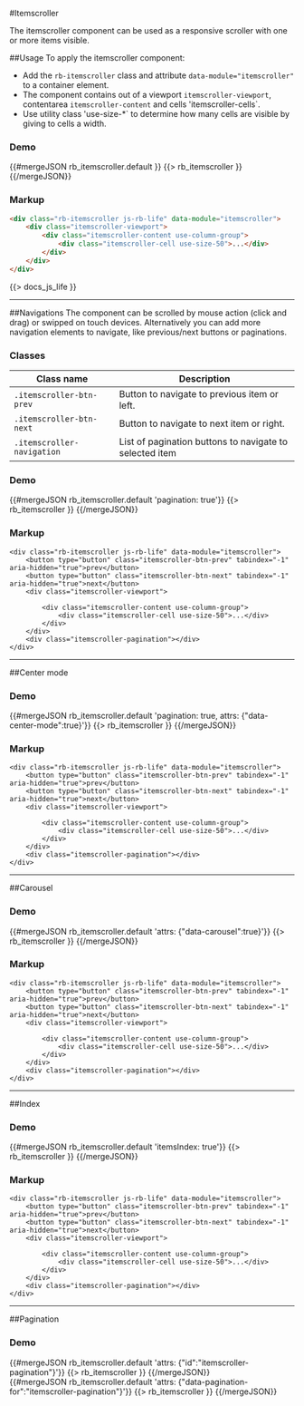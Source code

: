 #Itemscroller
<p class="docs-intro">The itemscroller component can be used as a responsive scroller with one or more items visible.</p>

##Usage
To apply the itemscroller component:

- Add the `rb-itemscroller` class and attribute `data-module="itemscroller"` to a container element.
- The component contains out of a viewport `itemscroller-viewport`, contentarea `itemscroller-content` and cells 'itemscroller-cells`.
- Use utility class 'use-size-*` to determine how many cells are visible by giving to cells a width.

<h3 class="docs-example-title">Demo</h3>
<div class="docs-example is-demo">
    {{#mergeJSON rb_itemscroller.default }}
        {{> rb_itemscroller }}
    {{/mergeJSON}}
</div>

<h3 class="docs-example-title">Markup</h3>

```html
<div class="rb-itemscroller js-rb-life" data-module="itemscroller">
    <div class="itemscroller-viewport">
        <div class="itemscroller-content use-column-group">
            <div class="itemscroller-cell use-size-50">...</div>
        </div>
    </div>
</div>
```
                  
{{> docs_js_life }}
<hr>

##Navigations
The component can be scrolled by mouse action (click and drag) or swipped on touch devices. Alternatively you can add more navigation
elements to navigate, like previous/next buttons or paginations.

<h3 class="docs-example-title">Classes</h3>

| Class name | Description
| ------------- |-------------|
| `.itemscroller-btn-prev` | Button to navigate to previous item or left. |
| `.itemscroller-btn-next`| Button to navigate to next item or right. |
| `.itemscroller-navigation` | List of pagination buttons to navigate to selected item |

                 
<h3 class="docs-example-title">Demo</h3>
<div class="docs-example">
    {{#mergeJSON rb_itemscroller.default 'pagination: true'}}
        {{> rb_itemscroller }}
    {{/mergeJSON}}
</div>
                   
<h3 class="docs-example-title">Markup</h3>

    <div class="rb-itemscroller js-rb-life" data-module="itemscroller">
        <button type="button" class="itemscroller-btn-prev" tabindex="-1" aria-hidden="true">prev</button>
        <button type="button" class="itemscroller-btn-next" tabindex="-1" aria-hidden="true">next</button>
        <div class="itemscroller-viewport">

            <div class="itemscroller-content use-column-group">
                <div class="itemscroller-cell use-size-50">...</div>
            </div>
        </div>
        <div class="itemscroller-pagination"></div>
    </div>

<hr>


##Center mode


<h3 class="docs-example-title">Demo</h3>
<div class="docs-example">
	{{#mergeJSON rb_itemscroller.default 'pagination: true, attrs: {"data-center-mode":true}'}}
		{{> rb_itemscroller }}
	{{/mergeJSON}}
</div>

<h3 class="docs-example-title">Markup</h3>

    <div class="rb-itemscroller js-rb-life" data-module="itemscroller">
        <button type="button" class="itemscroller-btn-prev" tabindex="-1" aria-hidden="true">prev</button>
        <button type="button" class="itemscroller-btn-next" tabindex="-1" aria-hidden="true">next</button>
        <div class="itemscroller-viewport">

            <div class="itemscroller-content use-column-group">
                <div class="itemscroller-cell use-size-50">...</div>
            </div>
        </div>
        <div class="itemscroller-pagination"></div>
    </div>

<hr>


##Carousel

<h3 class="docs-example-title">Demo</h3>

<div class="docs-example">
    {{#mergeJSON rb_itemscroller.default 'attrs: {"data-carousel":true}'}}
        {{> rb_itemscroller }}
    {{/mergeJSON}}
</div>

<h3 class="docs-example-title">Markup</h3>

    <div class="rb-itemscroller js-rb-life" data-module="itemscroller">
        <button type="button" class="itemscroller-btn-prev" tabindex="-1" aria-hidden="true">prev</button>
        <button type="button" class="itemscroller-btn-next" tabindex="-1" aria-hidden="true">next</button>
        <div class="itemscroller-viewport">

            <div class="itemscroller-content use-column-group">
                <div class="itemscroller-cell use-size-50">...</div>
            </div>
        </div>
        <div class="itemscroller-pagination"></div>
    </div>

<hr>


##Index

<h3 class="docs-example-title">Demo</h3>

<div class="docs-example">
    {{#mergeJSON rb_itemscroller.default 'itemsIndex: true'}}
        {{> rb_itemscroller }}
    {{/mergeJSON}}
</div>

<h3 class="docs-example-title">Markup</h3>

    <div class="rb-itemscroller js-rb-life" data-module="itemscroller">
        <button type="button" class="itemscroller-btn-prev" tabindex="-1" aria-hidden="true">prev</button>
        <button type="button" class="itemscroller-btn-next" tabindex="-1" aria-hidden="true">next</button>
        <div class="itemscroller-viewport">

            <div class="itemscroller-content use-column-group">
                <div class="itemscroller-cell use-size-50">...</div>
            </div>
        </div>
        <div class="itemscroller-pagination"></div>
    </div>

<hr>

##Pagination

<h3 class="docs-example-title">Demo</h3>
<div class="docs-example">
    <div class="use-gutters-vertical">
        <div class="use-size-100">
            {{#mergeJSON rb_itemscroller.default 'attrs: {"id":"itemscroller-pagination"}'}}
                {{> rb_itemscroller }}
            {{/mergeJSON}}
        </div>
        <div class="use-size-100">
            {{#mergeJSON rb_itemscroller.default 'attrs: {"data-pagination-for":"itemscroller-pagination"}'}}
                {{> rb_itemscroller }}
            {{/mergeJSON}}
        </div>
    </div>
</div>